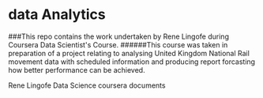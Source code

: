 data Analytics
============
###This repo contains the work undertaken by Rene Lingofe during Coursera Data Scientist's Course.
######This course was taken in preparation of a project relating to analysing United Kingdom National Rail movement data with scheduled information and producing report forcasting how better performance can be achieved.


Rene Lingofe Data Science coursera documents
